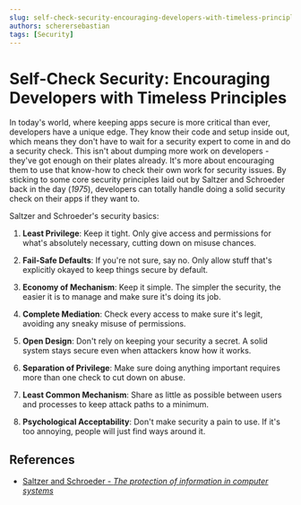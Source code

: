 ```yaml
---
slug: self-check-security-encouraging-developers-with-timeless-principles
authors: scherersebastian
tags: [Security]
---
```


# Self-Check Security: Encouraging Developers with Timeless Principles

In today's world, where keeping apps secure is more critical than ever, developers have a unique edge. They know their code and setup inside out, which means they don't have to wait for a security expert to come in and do a security check. This isn't about dumping more work on developers - they've got enough on their plates already. It's more about encouraging them to use that know-how to check their own work for security issues.
By sticking to some core security principles laid out by Saltzer and Schroeder back in the day (_1975_), developers can totally handle doing a solid security check on their apps if they want to.

<!--truncate-->

Saltzer and Schroeder's security basics:

1. **Least Privilege**: Keep it tight. Only give access and permissions for what's absolutely necessary, cutting down on misuse chances.

2. **Fail-Safe Defaults**: If you're not sure, say no. Only allow stuff that's explicitly okayed to keep things secure by default.

3. **Economy of Mechanism**: Keep it simple. The simpler the security, the easier it is to manage and make sure it's doing its job.

4. **Complete Mediation**: Check every access to make sure it's legit, avoiding any sneaky misuse of permissions.

5. **Open Design**: Don't rely on keeping your security a secret. A solid system stays secure even when attackers know how it works.

6. **Separation of Privilege**: Make sure doing anything important requires more than one check to cut down on abuse.

7. **Least Common Mechanism**: Share as little as possible between users and processes to keep attack paths to a minimum.

8. **Psychological Acceptability**: Don't make security a pain to use. If it's too annoying, people will just find ways around it.

## References

- [Saltzer and Schroeder - _The protection of information in computer systems_](https://ieeexplore.ieee.org/document/1451869)
